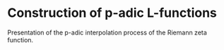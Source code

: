 # Construction of p-adic L-functions
 
Presentation of the p-adic interpolation process of the Riemann zeta function. 
